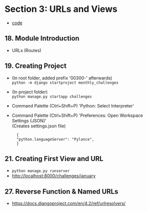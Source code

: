 # Section 3: URLs and Views

- [code](00300_monthly_challenges)

## 18. Module Introduction

- URLs (Routes)

## 19. Creating Project

-  (In root folder, added prefix '00300-' afterwards)  
  `python -m django startproject monthly_challenges`
- (In project folder)  
  `python manage.py startapp challenges`
- Command Palette (Ctrl+Shift+P) 'Python: Select Interpreter'
- Command Palette (Ctrl+Shift+P) 'Preferences: Open Workspace Settings (JSON)'  
  (Creates settings.json file)

		{
		"python.languageServer": "Pylance",
		}

## 21. Creating First View and URL

- `python manage.py runserver`
- [http://localhost:8000/challenges/january](http://localhost:8000/challenges/january)

## 27. Reverse Function & Named URLs

- https://docs.djangoproject.com/en/4.2/ref/urlresolvers/